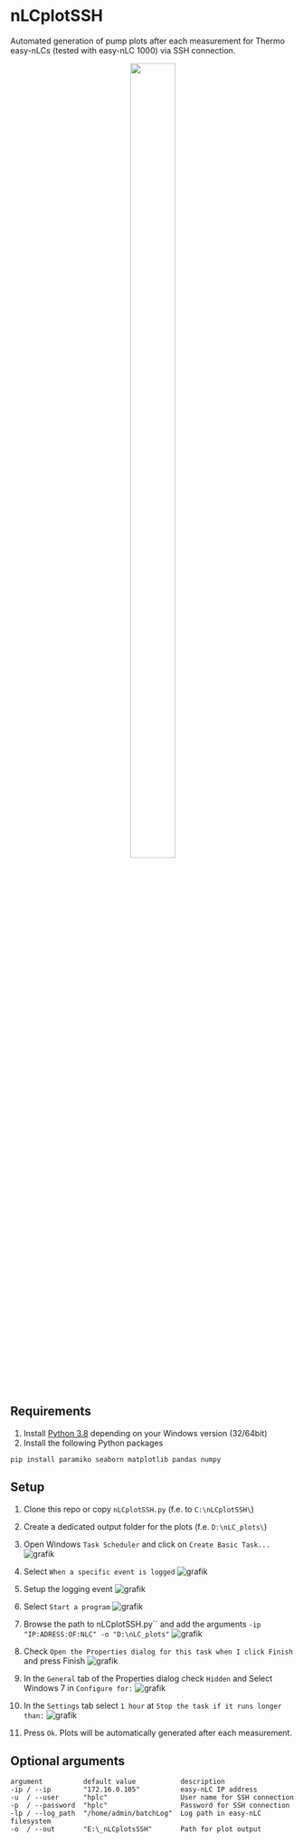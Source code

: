 # nLCplotSSH
Automated generation of pump plots after each measurement for Thermo easy-nLCs (tested with easy-nLC 1000) via SSH connection.

<p align="center">
    <img height="60%" width="40%" src="https://user-images.githubusercontent.com/34959927/192757773-aa028026-5b03-49b7-a45c-fcf99e2b4933.png">
</p>


## Requirements
1. Install [Python 3.8](https://www.python.org/downloads/release/python-3810/) depending on your Windows version (32/64bit)
2. Install the following Python packages
```
pip install paramiko seaborn matplotlib pandas numpy
```
## Setup
1. Clone this repo or copy `nLCplotSSH.py` (f.e. to `C:\nLCplotSSH\`)
2. Create a dedicated output folder for the plots (f.e. `D:\nLC_plots\`)
3. Open Windows `Task Scheduler` and click on `Create Basic Task...`
![grafik](https://user-images.githubusercontent.com/34959927/192747529-b66a33b8-8bae-4065-8ed2-b2be9a9c5242.png)

4. Select `When a specific event is logged`
![grafik](https://user-images.githubusercontent.com/34959927/192747913-685e65e6-23cd-40b2-9d0b-618c1deb8355.png)

5. Setup the logging event
![grafik](https://user-images.githubusercontent.com/34959927/192748391-42bc2424-b5e8-41e3-bf46-3bc60d854922.png)

6. Select `Start a program`
![grafik](https://user-images.githubusercontent.com/34959927/192748604-e3e077c4-5e4e-4e66-b4f6-e37cebe1b03d.png)

7. Browse the path to nLCplotSSH.py`` and add the arguments `-ip "IP:ADRESS:OF:NLC" -o "D:\nLC_plots"`
![grafik](https://user-images.githubusercontent.com/34959927/192753822-4288023f-9951-4492-8694-d7de9038f7d4.png)

8. Check `Open the Properties dialog for this task when I click Finish` and press Finish
![grafik](https://user-images.githubusercontent.com/34959927/192754422-0ebab4b7-5788-445c-a2b3-dfa255d40cfd.png)

9. In the `General` tab of the Properties dialog check `Hidden` and Select Windows 7 in `Configure for:`
![grafik](https://user-images.githubusercontent.com/34959927/192755681-83136c8e-35b3-4ced-b6c0-40c4de3a2bf1.png)

10. In the `Settings` tab select `1 hour` at `Stop the task if it runs longer than:`
![grafik](https://user-images.githubusercontent.com/34959927/192757188-793b37f8-1514-484e-9052-8c5d4ed18ffa.png)

11. Press `Ok`. Plots will be automatically generated after each measurement.

## Optional arguments
```
argument          default value           description
-ip / --ip        "172.16.0.105"          easy-nLC IP address
-u  / --user      "hplc"                  User name for SSH connection
-p  / --password  "hplc"                  Password for SSH connection
-lp / --log_path  "/home/admin/batchLog"  Log path in easy-nLC filesystem
-o  / --out       "E:\_nLCplotsSSH"       Path for plot output
```
